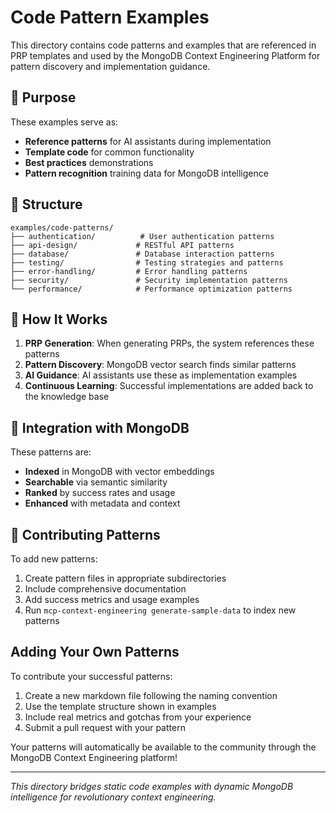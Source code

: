 # Code Pattern Examples

This directory contains code patterns and examples that are referenced in PRP templates and used by the MongoDB Context Engineering Platform for pattern discovery and implementation guidance.

## 🎯 Purpose

These examples serve as:
- **Reference patterns** for AI assistants during implementation
- **Template code** for common functionality
- **Best practices** demonstrations
- **Pattern recognition** training data for MongoDB intelligence

## 📁 Structure

```
examples/code-patterns/
├── authentication/          # User authentication patterns
├── api-design/             # RESTful API patterns
├── database/               # Database interaction patterns
├── testing/                # Testing strategies and patterns
├── error-handling/         # Error handling patterns
├── security/               # Security implementation patterns
└── performance/            # Performance optimization patterns
```

## 🚀 How It Works

1. **PRP Generation**: When generating PRPs, the system references these patterns
2. **Pattern Discovery**: MongoDB vector search finds similar patterns
3. **AI Guidance**: AI assistants use these as implementation examples
4. **Continuous Learning**: Successful implementations are added back to the knowledge base

## 🔄 Integration with MongoDB

These patterns are:
- **Indexed** in MongoDB with vector embeddings
- **Searchable** via semantic similarity
- **Ranked** by success rates and usage
- **Enhanced** with metadata and context

## 📝 Contributing Patterns

To add new patterns:
1. Create pattern files in appropriate subdirectories
2. Include comprehensive documentation
3. Add success metrics and usage examples
4. Run `mcp-context-engineering generate-sample-data` to index new patterns

## Adding Your Own Patterns

To contribute your successful patterns:

1. Create a new markdown file following the naming convention
2. Use the template structure shown in examples
3. Include real metrics and gotchas from your experience
4. Submit a pull request with your pattern

Your patterns will automatically be available to the community through the MongoDB Context Engineering platform!

---

*This directory bridges static code examples with dynamic MongoDB intelligence for revolutionary context engineering.*
